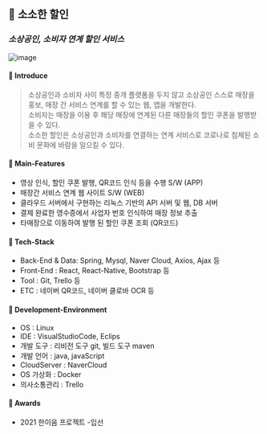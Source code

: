 ## 🔗 소소한 할인
### *소상공인, 소비자 연계 할인 서비스*
![image](https://user-images.githubusercontent.com/61786235/161679656-5067e02d-edd2-4280-9637-c70673c81988.png)

#### 🔗 Introduce
> 소상공인과 소비자 사이 특정 중개 플랫폼을 두지 않고 소상공인 스스로 매장을 홍보, 매장 간 서비스 연계를 할 수 있는 웹, 앱을 개발한다.     
> 소비자는 매장을 이용 후 해당 매장에 연계된 다른 매장들의 할인 쿠폰을 발행받을 수 있다.    
> 소소한 할인은 소상공인과 소비자를 연결하는 연계 서비스로 코로나로 침체된 소비 문화에 바람을 일으킬 수 있다.    

#### 🔗 Main-Features
- 영상 인식, 할인 쿠폰 발행, QR코드 인식 등을 수행 S/W (APP) 
- 매장간 서비스 연계 웹 사이트 S/W (WEB) 
- 클라우드 서버에서 구현하는 리눅스 기반의 API 서버 및 웹, DB 서버
- 결제 완료한 영수증에서 사업자 번호 인식하여 매장 정보 추출
- 타매장으로 이동하여 발행 된 할인 쿠폰 조회 (QR코드)

#### 🔗 Tech-Stack 
 - Back-End & Data: Spring, Mysql, Naver Cloud, Axios, Ajax 등
 - Front-End : React, React-Native, Bootstrap 등
 - Tool : Git, Trello 등
 - ETC : 네이버 QR코드, 네이버 클로바 OCR 등

#### 🔗 Development-Environment
- OS : Linux
- IDE : VisualStudioCode, Eclips
- 개발 도구 : 리비전 도구 git, 빌드 도구 maven
- 개발 언어 : java, javaScript
- CloudServer : NaverCloud
- OS 가상화 : Docker
- 의사소통관리 : Trello


#### 🔗 Awards
- 2021 한이음 프로젝트 -입선


